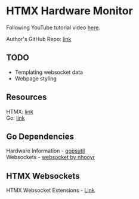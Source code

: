 # HTMX Hardware Monitor

Following YouTube tutorial video
[here](https://www.youtube.com/watch?v=fBDUn7b9plw).

Author's GitHub Repo: [link](https://github.com/sigrdrifa/go-htmx-websockets-example)

## TODO

- Templating websocket data
- Webpage styling

## Resources

HTMX: [link](https://htmx.org/docs/#installing)  
Go: [link](https://go.dev/doc/install)

## Go Dependencies

Hardware Information - [gopsutil](https://github.com/shirou/gopsutil)  
Websockets - [websocket by nhooyr](https://github.com/coder/websocket)

## HTMX Websockets

HTMX Websocket Extensions -
[Link](https://github.com/bigskysoftware/htmx-extensions/blob/main/src/ws/README.md)

